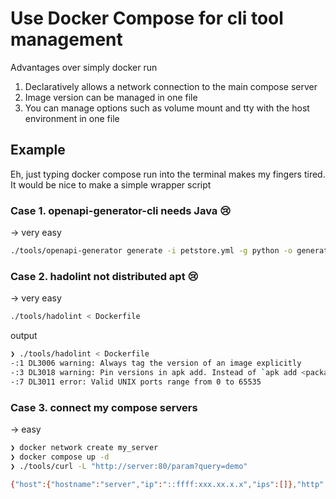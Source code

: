 # Use Docker Compose for cli tool management

Advantages over simply docker run

1. Declaratively allows a network connection to the main compose server
2. Image version can be managed in one file
3. You can manage options such as volume mount and tty with the host environment in one file

## Example

Eh, just typing docker compose run into the terminal makes my fingers tired. It would be nice to make a simple wrapper script

### Case 1. openapi-generator-cli needs Java 😢

-> very easy

```sh
./tools/openapi-generator generate -i petstore.yml -g python -o generated
```

### Case 2. hadolint not distributed apt 😢

-> very easy

```sh
./tools/hadolint < Dockerfile
```

output

```sh
❯ ./tools/hadolint < Dockerfile
-:1 DL3006 warning: Always tag the version of an image explicitly
-:3 DL3018 warning: Pin versions in apk add. Instead of `apk add <package>` use `apk add <package>=<version>`
-:7 DL3011 error: Valid UNIX ports range from 0 to 65535
```

### Case 3. connect my compose servers

-> easy

```sh
❯ docker network create my_server
❯ docker compose up -d
❯ ./tools/curl -L "http://server:80/param?query=demo"

{"host":{"hostname":"server","ip":"::ffff:xxx.xx.x.x","ips":[]},"http":{"method":"GET","baseUrl":"","originalUrl":"/param?query=demo","protocol":"http"},"request":{"params":{"0":"/param"},"query":{"query":"demo"},"cookies":{},"body":{},"headers":{"host":"server","user-agent":"curl/8.2.1","accept":"*/*"}},"environment":{"PATH":"/usr/local/sbin:/usr/local/bin:/usr/sbin:/usr/bin:/sbin:/bin","HOSTNAME":"0110d0e9fb8d","NODE_VERSION":"18.17.0","YARN_VERSION":"1.22.19","HOME":"/root"}}%   
```
